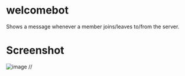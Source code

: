 # welcomebot
Shows a message whenever a member joins/leaves to/from the server.

# Screenshot
![image](https://github.com/ayd1ndemirci/welcomebot/assets/128159204/2ba18d62-35db-4b37-bb59-c96bfb0e030d)
 //
